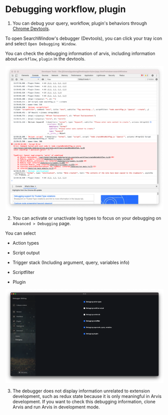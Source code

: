 # Debugging workflow, plugin

1. You can debug your query, workflow, plugin's behaviors through [Chrome Devtools](https://developer.chrome.com/docs/devtools/).

To open SearchWindow's debugger (Devtools), you can click your tray icon and select `Open Debugging Window`.

You can check the debugging information of arvis, including information about `workflow`, `plugin` in the devtools.

![](./imgs/debugging-description-1.png)

2. You can activate or unactivate log types to focus on your debugging on `Advanced > Debugging` page.

You can select

- Action types

- Script output

- Trigger stack (Including argument, query, variables info)

- Scriptfilter

- Plugin

![](./imgs/debugging-page.png)

3. The debugger does not display information unrelated to extension development, such as redux state because it is only meaningful in Arvis development. If you want to check this debugging information, clone Arvis and run Arvis in development mode.